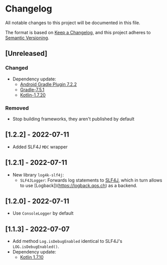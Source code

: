 # Changelog
All notable changes to this project will be documented in this file.

The format is based on [Keep a Changelog](https://keepachangelog.com/en/1.0.0/),
and this project adheres to [Semantic Versioning](https://semver.org/spec/v2.0.0.html).

## [Unreleased]
### Changed
- Dependency update:
  - [Android Gradle Plugin 7.2.2](https://developer.android.com/studio/releases/gradle-plugin#7-2-0)
  - [Gradle-7.5.1](https://docs.gradle.org/7.5.1/release-notes.html)
  - [Kotlin-1.7.20](https://kotlinlang.org/docs/whatsnew1720.html)
### Removed
- Stop building frameworks, they aren't published by default

## [1.2.2] - 2022-07-11

- Added SLF4J `MDC` wrapper

## [1.2.1] - 2022-07-11

- New library `log4k-slf4j`:
  - `SLF4JLogger`: Forwards log statements to [SLF4J](https://www.slf4j.org), which in turn allows to
    use [Logback])(https://logback.qos.ch) as a backend.

## [1.2.0] - 2022-07-11

- Use `ConsoleLogger` by default

## [1.1.3] - 2022-07-07

- Add method `Log.isDebugEnabled` identical to SLF4J's `LOG.isDebugEnabled()`.
- Dependency update:
  - [Kotlin 1.7.10](https://github.com/JetBrains/kotlin/releases/tag/v1.7.10)
